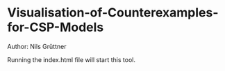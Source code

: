 # Visualisation-of-Counterexamples-for-CSP-Models

Author: Nils Grüttner

Running the index.html file will start this tool.
